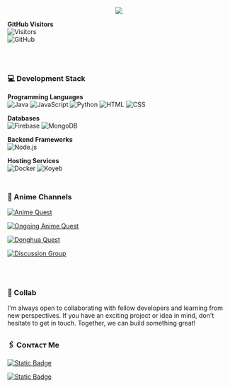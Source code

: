 <p align="center">
<img src="https://graph.org/file/fdc47d088a48eb981c713.jpg">
</p>

**GitHub Visitors**  
![Visitors](https://img.shields.io/badge/visitors-5,000-blue?style=for-the-badge&logo=github&logoColor=white)  
![GitHub](https://img.shields.io/badge/github-100%25-181717?style=for-the-badge&logo=github&logoColor=white)  

##
<br>

### 💻 Development Stack
**Programming Languages**  
![Java](https://img.shields.io/badge/java-007396?style=for-the-badge&logo=java&logoColor=ffffff) ![JavaScript](https://img.shields.io/badge/javascript-f7df1e?style=for-the-badge&logo=javascript&logoColor=000000) ![Python](https://img.shields.io/badge/python-3670A0?style=for-the-badge&logo=python&logoColor=ffdd54) ![HTML](https://img.shields.io/badge/html-e34f26?style=for-the-badge&logo=html5&logoColor=ffffff) ![CSS](https://img.shields.io/badge/css-1572B6?style=for-the-badge&logo=css3&logoColor=ffffff)  

**Databases**  
![Firebase](https://img.shields.io/badge/firebase-ffca28?style=for-the-badge&logo=firebase&logoColor=black) ![MongoDB](https://img.shields.io/badge/mongodb-47A248?style=for-the-badge&logo=mongodb&logoColor=ffffff)  

**Backend Frameworks**  
![Node.js](https://img.shields.io/badge/node.js-339933?style=for-the-badge&logo=node.js&logoColor=ffffff)  

**Hosting Services**  
![Docker](https://img.shields.io/badge/docker-2496ED?style=for-the-badge&logo=docker&logoColor=white) ![Koyeb](https://img.shields.io/badge/koyeb-0B77E2?style=for-the-badge&logo=koyeb&logoColor=white)  
<br>

##

<h3 align="left">🗿 Anime Channels</h3>
<p align="left">
  
[![Anime Quest](https://img.shields.io/badge/Telegram-gray?style=for-the-badge&logo=telegram&label=Anime%20Quest&labelColor=light%20green&color=garnet%20red&link=https%3A%2F%2Ft.me%2Fabidabdullah199)](https://t.me/AnimeQuestX)

[![Ongoing Anime Quest](https://img.shields.io/badge/Telegram-gray?style=for-the-badge&logo=telegram&label=Ongoing%20Anime&labelColor=light%20green&color=garnet%20red&link=https%3A%2F%2Ft.me%2Fabidabdullah199)](https://t.me/OngoingAnimeQuest)

[![Donghua Quest](https://img.shields.io/badge/Telegram-gray?style=for-the-badge&logo=telegram&label=Donghua%20Quest&labelColor=light%20green&color=garnet%20red&link=https%3A%2F%2Ft.me%2Fabidabdullah199)](https://t.me/DonghuaQuest)

[![Discussion Group](https://img.shields.io/badge/Telegram-gray?style=for-the-badge&logo=telegram&label=Discussion%20Group&labelColor=light%20green&color=garnet%20red&link=https%3A%2F%2Ft.me%2Fabidabdullah199)](https://t.me/AnimeQuestChat)
##
<br>

### 🤝 Collab
I'm always open to collaborating with fellow developers and learning from new perspectives. If you have an exciting project or idea in mind, don't hesitate to get in touch. Together, we can build something great!
<br>

##

<h3 align="left">🖇️ Cᴏɴᴛᴀᴄᴛ Me</h3>

[![Static Badge](https://img.shields.io/badge/Telegram-gray?style=for-the-badge&logo=telegram&label=N%E1%B4%8F%E1%B4%84%E1%B4%8FF%CA%9F%E1%B4%9Cx&labelColor=light%20green&color=blue&link=https%3A%2F%2Ft.me%2Fabidabdullah199)](https://t.me/abidabdullah199)

[![Static Badge](https://img.shields.io/badge/Gmail-gray?style=for-the-badge&logo=gmail&label=N%E1%B4%8F%E1%B4%84%E1%B4%8FF%CA%9F%E1%B4%9Cx%20B%E1%B4%8F%E1%B4%9B%E1%B4%A2&labelColor=light%20green&color=garnet%20red&link=https%3A%2F%2Ft.me%2Fabidabdullah199)](mailto:abidabdullahown@gmail.com)

